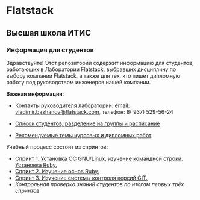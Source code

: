 # Flatstack
## Высшая школа ИТИС
### Информация для студентов

Здравствуйте! Этот репозиторий содержит информацию для студентов, работающих в Лаборатории Flatstack, выбравших дисциплину по выбору компании Flatstack, а также для тех, кто пишет дипломную работу под руководством инженеров нашей компании.

**Важная информация**:

- Контакты руководителя лаборатории: email: vladimir.bazhanov@flatstack.com, телефон: 8( 937) 529-56-24

- [Список студентов, разделение на группы и расписание](https://docs.google.com/spreadsheets/d/1pgIbRuYcyaLIBZMyjnalplzXglYI_DiiwQ1LER3gIHo/edit?usp=sharing)

- [Рекомендуемые темы курсовых и дипломных работ](https://docs.google.com/spreadsheets/d/16j3BadwuRIsNcTH521KjPskETiQsNpJHPfdQLdJt_lQ/edit?usp=sharing)

Учебный процесс состоит из спринтов:

- [Спринт 1. Установка ОС GNU/Linux, изучение командной строки. Установка Ruby.](sprints/sprint_01.md)
- [Спринт 2. Изучение основ Ruby.](sprints/sprint_02.md)
- [Спринт 3. Изучение системы контроля версий GIT.](sprints/sprint_03.md)
- *Контрольная проверка знаний студентов по итогам первых трёх спринтов*
